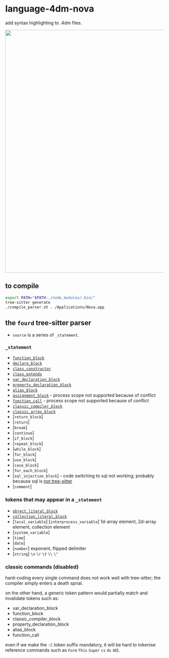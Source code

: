 # language-4dm-nova
add syntax highlighting to .4dm files.

<img width="769" alt="" src="https://github.com/miyako/language-4dm-nova/assets/1725068/8bce5422-58de-4631-8f32-13ca54303f2a">

## to compile

```sh
export PATH="$PATH:./node_modules/.bin/"
tree-sitter generate
./compile_parser.sh . /Applications/Nova.app
```

## the `fourd` tree-sitter parser

* `source` is a series of `_statement`.

### `_statement`

* [`function_block`](https://github.com/miyako/language-4dm-nova/blob/main/corpus/1.%20function_block.txt)
* [`declare_block`](https://github.com/miyako/language-4dm-nova/blob/main/corpus/2.%20declare_block.txt)
* [`class_constructor`](https://github.com/miyako/language-4dm-nova/blob/main/corpus/3.%20class_constructor.txt)
* [`class_extends`](https://github.com/miyako/language-4dm-nova/blob/main/corpus/4.%20class_extends.txt)
* [`var_declaration_block`](https://github.com/miyako/language-4dm-nova/blob/main/corpus/5.%20var_declaration_block.txt) 
* [`property_declaration_block`](https://github.com/miyako/language-4dm-nova/blob/main/corpus/6.%20property_declaration_block.txt) 
* [`alias_block`](https://github.com/miyako/language-4dm-nova/blob/main/corpus/7.%20alias_block.txt)  
* [`assignment_block`](https://github.com/miyako/language-4dm-nova/blob/main/corpus/8.%20assignment_block.txt) - process scope not supported because of conflict
* [`function_call`](https://github.com/miyako/language-4dm-nova/blob/main/corpus/9.%20function_call.txt) - process scope not supported because of conflict
* [`classic_compiler_block`](https://github.com/miyako/language-4dm-nova/blob/main/corpus/10.%20classic_compiler_block.txt)
* [`classic_array_block`](https://github.com/miyako/language-4dm-nova/blob/main/corpus/11.%20classic_array_block.txt)
* [`return_block`]
* [`return`]
* [`break`]
* [`continue`]
* [`if_block`]
* [`repeat_block`]
* [`while_block`]
* [`for_block`]
* [`use_block`]
* [`case_block`]
* [`for_each_block`]
* [`sql_injection_block`] - code switching to sql not working; probably because sql is [not tree-sitter](https://docs.nova.app/syntax-reference/syntaxes/#injections)
* [`comment`]

### tokens that may appear in a `_statement`

* [`object_literal_block`](https://github.com/miyako/language-4dm-nova/blob/main/corpus/13.%20object_literal_block.txt)
* [`collection_literal_block`](https://github.com/miyako/language-4dm-nova/blob/main/corpus/14.%20collection_literal_block.txt)
* [`local_variable`] [`interprocess_variable`] 1d-array element, 2d-array element, collection element
* [`system_variable`]
* [`time`] 
* [`date`] 
* [`number`] exponent, flipped delimiter
* [`string`] `\n` `\r` `\t` `\\` `\"`

### classic commands (disabled)

hard-coding every single command does not work well with tree-sitter; the compiler simply enters a death sprial. 

on the other hand, a generic token pattern would partially match and invalidate tokens such as:

* var_declaration_block
* function_block
* classic_compiler_block
* property_declaration_block
* alias_block
* function_call

even if we make the `:C` token suffix mandatory, it will be hard to tokenise reference commands such as `Form` `This` `Super` `cs` `ds` `4D`).

